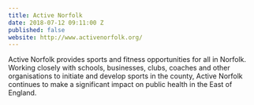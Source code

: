 ```yaml
---
title: Active Norfolk
date: 2018-07-12 09:11:00 Z
published: false
website: http://www.activenorfolk.org/
---
```


Active Norfolk provides sports and fitness opportunities for all in Norfolk. Working closely with schools, businesses, clubs, coaches and other organisations to initiate and develop sports in the county, Active Norfolk continues to make a significant impact on public health in the East of England. 